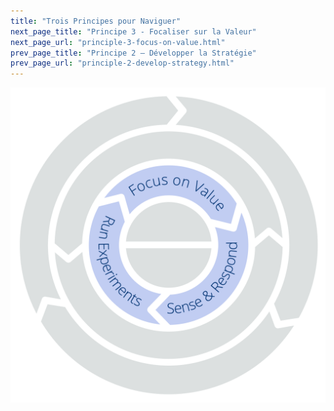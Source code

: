 ```yaml
---
title: "Trois Principes pour Naviguer"
next_page_title: "Principe 3 - Focaliser sur la Valeur"
next_page_url: "principle-3-focus-on-value.html"
prev_page_title: "Principe 2 – Développer la Stratégie"
prev_page_url: "principle-2-develop-strategy.html"
---
```




![Trois Principes pour Naviguer : Focaliser sur la Valeur – Sentir & Réagir – Expérimenter](img/csf/csf-light-navigation.png)
